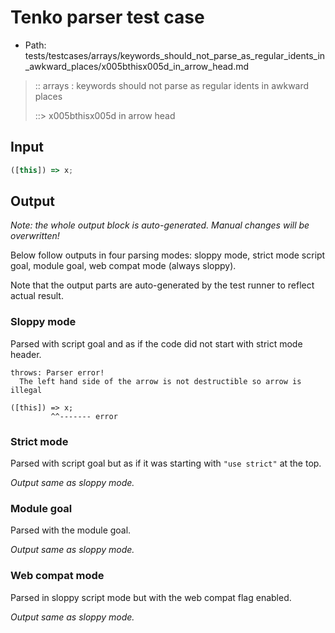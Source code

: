 # Tenko parser test case

- Path: tests/testcases/arrays/keywords_should_not_parse_as_regular_idents_in_awkward_places/x005bthisx005d_in_arrow_head.md

> :: arrays : keywords should not parse as regular idents in awkward places
>
> ::> x005bthisx005d in arrow head

## Input

`````js
([this]) => x;
`````

## Output

_Note: the whole output block is auto-generated. Manual changes will be overwritten!_

Below follow outputs in four parsing modes: sloppy mode, strict mode script goal, module goal, web compat mode (always sloppy).

Note that the output parts are auto-generated by the test runner to reflect actual result.

### Sloppy mode

Parsed with script goal and as if the code did not start with strict mode header.

`````
throws: Parser error!
  The left hand side of the arrow is not destructible so arrow is illegal

([this]) => x;
         ^^------- error
`````

### Strict mode

Parsed with script goal but as if it was starting with `"use strict"` at the top.

_Output same as sloppy mode._

### Module goal

Parsed with the module goal.

_Output same as sloppy mode._

### Web compat mode

Parsed in sloppy script mode but with the web compat flag enabled.

_Output same as sloppy mode._
